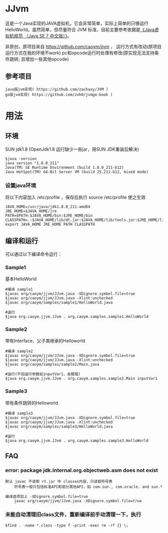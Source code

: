 # JJvm

这是一个Java实现的JAVA虚拟机，它会非常简单，实际上简单的只够运行HelloWorld。虽然简单，但尽量符合 JVM 标准，目前主要参考依据是[《Java虚拟机规范 （Java SE 7 中文版）》](http://www.iteye.com/topic/1117824)。

非原创，原项目来自 https://github.com/caoym/jjvm ，
	运行方式有改动(原项目运行方式在我的环境不work)
	pc和opcode运行时处理有修改(原实现无法支持条件跳转; 且增加一些其他opcode)

## 参考项目
	java版jvm实现( https://github.com/zachaxy/JVM )
	go版jvm实现( https://github.com/zxh0/jvmgo-book )


# 用法

## 环境
SUN jdk1.8 (OpenJdk1.8 运行缺少一些jar，用SUN JDK重装后解决)

```shell
$java -version
java version "1.8.0_211"
Java(TM) SE Runtime Environment (build 1.8.0_211-b12)
Java HotSpot(TM) 64-Bit Server VM (build 25.211-b12, mixed mode)
```

### 设置java环境
将以下内容加入 /etc/profile ，保存后执行 source /etc/profile 使之生效

```shell
JAVA_HOME=/usr/java/jdk1.8.0_211-amd64
JRE_HOME=$JAVA_HOME/jre
PATH=$PATH:$JAVA_HOME/bin:$JRE_HOME/bin
CLASSPATH=.:$JAVA_HOME/lib/dt.jar:$JAVA_HOME/lib/tools.jar:$JRE_HOME/lib
export JAVA_HOME JRE_HOME PATH CLASSPATH
```

## 编译和运行
可以通过以下编译命令运行：
### Sample1
基本HelloWorld

```shell
#编译 sample1
$javac org/caoym/jjvm/JJvm.java -XDignore.symbol.file=true
$javac org/caoym/jjvm/JJvm.java -Xlint:unchecked
$javac org/caoym/samples/sample1/HelloWorld.java 

#运行
$java org.caoym.jjvm.JJvm . org.caoym.samples.sample1.HelloWorld
```

### Sample2
带有Interface、父子类继承的Helloworld

```shell
#编译 sample2
$javac org/caoym/jjvm/JJvm.java -XDignore.symbol.file=true
$javac org/caoym/jjvm/JJvm.java -Xlint:unchecked
$javac org/caoym/samples/sample2/Main.java 

#运行(不加运行参数如inputVar1，会报错)
$java org.caoym.jjvm.JJvm . org.caoym.samples.sample2.Main inputVar1         
```

### Sample3
带有条件跳转的Helloworld

```shell
#编译 sample3
$javac org/caoym/jjvm/JJvm.java -XDignore.symbol.file=true
$javac org/caoym/jjvm/JJvm.java -Xlint:unchecked
$javac org/caoym/samples/sample3/HelloWorld.java 

#运行
$java org.caoym.jjvm.JJvm . org.caoym.samples.sample3.HelloWorld
```

## FAQ
### error: package jdk.internal.org.objectweb.asm does not exist
```shell
默认 javac 不读取 rt.jar 中 classes内容，只读取符号表
	符号表一般只包括标准API和部分其他API，如 com.sun., com.oracle. and sun.*
	
编译选项加上 -XDignore.symbol.file=true
	javac org/caoym/jjvm/JJvm.java -XDignore.symbol.file=true
```

### 未能自动清理旧class文件，重新编译前手动清理一下，执行
```shell
$find . -name *.class -type f -print -exec rm -rf {} \;
```
